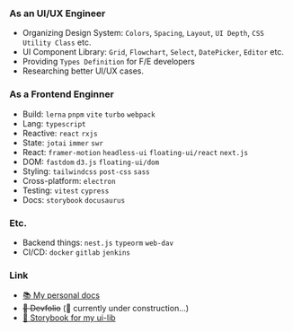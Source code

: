 ### As an UI/UX Engineer
- Organizing Design System: `Colors`, `Spacing`, `Layout`, `UI Depth`, `CSS Utility Class` etc.
- UI Component Library: `Grid`, `Flowchart`, `Select`, `DatePicker`, `Editor` etc.
- Providing `Types Definition` for F/E developers
- Researching better UI/UX cases.

### As a Frontend Enginner
- Build: `lerna` `pnpm` `vite` `turbo` `webpack`
- Lang: `typescript`
- Reactive: `react` `rxjs`
- State: `jotai` `immer` `swr`
- React: `framer-motion` `headless-ui` `floating-ui/react` `next.js`
- DOM: `fastdom` `d3.js` `floating-ui/dom`
- Styling: `tailwindcss` `post-css` `sass`
- Cross-platform: `electron`
- Testing: `vitest` `cypress`
- Docs: `storybook` `docusaurus`

### Etc.
- Backend things: `nest.js` `typeorm` `web-dav`
- CI/CD: `docker` `gitlab` `jenkins`

### Link
- [:books: My personal docs](https://lee-gyu.github.io/)
- ~~:blue_book: Devfolio~~ (:construction: currently under construction...)
- [:closed_book: Storybook for my ui-lib](https://lee-gyu.github.io/storybook/)
